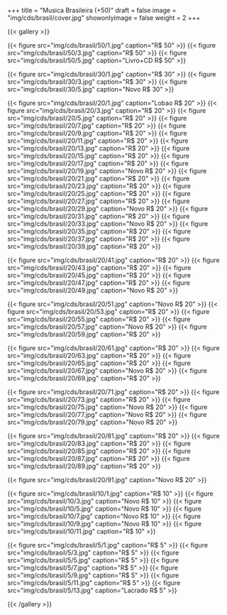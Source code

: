 +++
title = "Musica Brasileira (+50)"
draft = false
image = "img/cds/brasil/cover.jpg"
showonlyimage = false
weight = 2
+++
<!--more-->

{{< gallery >}}

{{< figure src="img/cds/brasil/50/1.jpg" caption="R$ 50" >}}
{{< figure src="img/cds/brasil/50/3.jpg" caption="R$ 50" >}}
{{< figure src="img/cds/brasil/50/5.jpg" caption="Livro+CD R$ 50" >}}

{{< figure src="img/cds/brasil/30/1.jpg" caption="R$ 30" >}}
{{< figure src="img/cds/brasil/30/3.jpg" caption="R$ 30" >}}
{{< figure src="img/cds/brasil/30/5.jpg" caption="Novo R$ 30" >}}

{{< figure src="img/cds/brasil/20/1.jpg" caption="Lobao R$ 20" >}}
{{< figure src="img/cds/brasil/20/3.jpg" caption="R$ 20" >}}
{{< figure src="img/cds/brasil/20/5.jpg" caption="R$ 20" >}}
{{< figure src="img/cds/brasil/20/7.jpg" caption="R$ 20" >}}
{{< figure src="img/cds/brasil/20/9.jpg" caption="R$ 20" >}}
{{< figure src="img/cds/brasil/20/11.jpg" caption="R$ 20" >}}
{{< figure src="img/cds/brasil/20/13.jpg" caption="R$ 20" >}}
{{< figure src="img/cds/brasil/20/15.jpg" caption="R$ 20" >}}
{{< figure src="img/cds/brasil/20/17.jpg" caption="R$ 20" >}}
{{< figure src="img/cds/brasil/20/19.jpg" caption="Novo R$ 20" >}}
{{< figure src="img/cds/brasil/20/21.jpg" caption="R$ 20" >}}
{{< figure src="img/cds/brasil/20/23.jpg" caption="R$ 20" >}}
{{< figure src="img/cds/brasil/20/25.jpg" caption="R$ 20" >}}
{{< figure src="img/cds/brasil/20/27.jpg" caption="R$ 20" >}}
{{< figure src="img/cds/brasil/20/29.jpg" caption="Novo R$ 20" >}}
{{< figure src="img/cds/brasil/20/31.jpg" caption="R$ 20" >}}
{{< figure src="img/cds/brasil/20/33.jpg" caption="Novo R$ 20" >}}
{{< figure src="img/cds/brasil/20/35.jpg" caption="R$ 20" >}}
{{< figure src="img/cds/brasil/20/37.jpg" caption="R$ 20" >}}
{{< figure src="img/cds/brasil/20/39.jpg" caption="R$ 20" >}}

{{< figure src="img/cds/brasil/20/41.jpg" caption="R$ 20" >}}
{{< figure src="img/cds/brasil/20/43.jpg" caption="R$ 20" >}}
{{< figure src="img/cds/brasil/20/45.jpg" caption="R$ 20" >}}
{{< figure src="img/cds/brasil/20/47.jpg" caption="R$ 20" >}}
{{< figure src="img/cds/brasil/20/49.jpg" caption="Novo R$ 20" >}}

{{< figure src="img/cds/brasil/20/51.jpg" caption="Novo R$ 20" >}}
{{< figure src="img/cds/brasil/20/53.jpg" caption="R$ 20" >}}
{{< figure src="img/cds/brasil/20/55.jpg" caption="R$ 20" >}}
{{< figure src="img/cds/brasil/20/57.jpg" caption="Novo R$ 20" >}}
{{< figure src="img/cds/brasil/20/59.jpg" caption="R$ 20" >}}

{{< figure src="img/cds/brasil/20/61.jpg" caption="R$ 20" >}}
{{< figure src="img/cds/brasil/20/63.jpg" caption="R$ 20" >}}
{{< figure src="img/cds/brasil/20/65.jpg" caption="R$ 20" >}}
{{< figure src="img/cds/brasil/20/67.jpg" caption="Novo R$ 20" >}}
{{< figure src="img/cds/brasil/20/69.jpg" caption="R$ 20" >}}

{{< figure src="img/cds/brasil/20/71.jpg" caption="R$ 20" >}}
{{< figure src="img/cds/brasil/20/73.jpg" caption="R$ 20" >}}
{{< figure src="img/cds/brasil/20/75.jpg" caption="Novo R$ 20" >}}
{{< figure src="img/cds/brasil/20/77.jpg" caption="Novo R$ 20" >}}
{{< figure src="img/cds/brasil/20/79.jpg" caption="Novo R$ 20" >}}

{{< figure src="img/cds/brasil/20/81.jpg" caption="R$ 20" >}}
{{< figure src="img/cds/brasil/20/83.jpg" caption="R$ 20" >}}
{{< figure src="img/cds/brasil/20/85.jpg" caption="R$ 20" >}}
{{< figure src="img/cds/brasil/20/87.jpg" caption="R$ 20" >}}
{{< figure src="img/cds/brasil/20/89.jpg" caption="R$ 20" >}}

{{< figure src="img/cds/brasil/20/91.jpg" caption="Novo R$ 20" >}}


{{< figure src="img/cds/brasil/10/1.jpg" caption="R$ 10" >}}
{{< figure src="img/cds/brasil/10/3.jpg" caption="Novo R$ 10" >}}
{{< figure src="img/cds/brasil/10/5.jpg" caption="Novo R$ 10" >}}
{{< figure src="img/cds/brasil/10/7.jpg" caption="Novo R$ 10" >}}
{{< figure src="img/cds/brasil/10/9.jpg" caption="Novo R$ 10" >}}
{{< figure src="img/cds/brasil/10/11.jpg" caption="R$ 10" >}}

{{< figure src="img/cds/brasil/5/1.jpg" caption="R$ 5" >}}
{{< figure src="img/cds/brasil/5/3.jpg" caption="R$ 5" >}}
{{< figure src="img/cds/brasil/5/5.jpg" caption="R$ 5" >}}
{{< figure src="img/cds/brasil/5/7.jpg" caption="R$ 5" >}}
{{< figure src="img/cds/brasil/5/9.jpg" caption="R$ 5" >}}
{{< figure src="img/cds/brasil/5/11.jpg" caption="R$ 5" >}}
{{< figure src="img/cds/brasil/5/13.jpg" caption="Lacrado R$ 5" >}}

{{< /gallery >}}